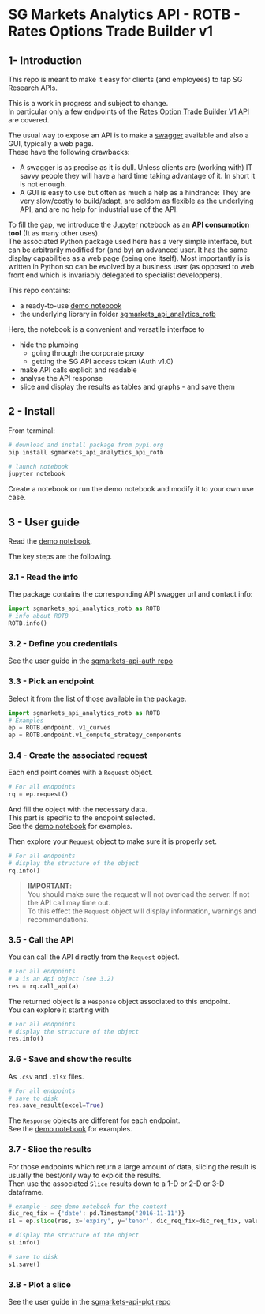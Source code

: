 # SG Markets Analytics API - ROTB - Rates Options Trade Builder v1


## 1- Introduction

This repo is meant to make it easy for clients (and employees) to tap SG Research APIs.  

This is a work in progress and subject to change.  
In particular only a few endpoints of the [Rates Option Trade Builder V1 API](https://analytics-api.sgmarkets.com/rotb/swagger/ui/index) are covered.  

The usual way to expose an API is to make a [swagger](https://swagger.io/) available and also a GUI, typically a web page.  
These have the following drawbacks:
+ A swagger is as precise as it is dull. Unless clients are (working with) IT savvy people they will have a hard time taking advantage of it. In short it is not enough. 
+ A GUI is easy to use but often as much a help as a hindrance: They are very slow/costly to build/adapt, are seldom as flexible as the underlying API, and are no help for industrial use of the API.  

To fill the gap, we introduce the [Jupyter](http://jupyter.org/) notebook as an **API consumption tool** (It as many other uses).  
The associated Python package used here has a very simple interface, but can be arbitrarily modified for (and by) an advanced user. It has the same display capabilities as a web page (being one itself). Most importantly is is written in Python so can be evolved by a business user (as opposed to web front end which is invariably delegated to specialist developpers).


This repo contains:
+ a ready-to-use [demo notebook](http://nbviewer.jupyter.org/urls/gitlab.com/sgmarkets/sgmarkets-api-analytics-rotb/raw/master/demo_sgmarkets_api_analytics_rotb.ipynb)
+ the underlying library in folder [sgmarkets_api_analytics_rotb](https://gitlab.com/sgmarkets/sgmarkets-api-analytics-rotb/tree/master/sgmarkets_api_analytics_rotb)

Here, the notebook is a convenient and versatile interface to
+ hide the plumbing
    + going through the corporate proxy
    + getting the SG API access token (Auth v1.0)
+ make API calls explicit and readable
+ analyse the API response
+ slice and display the results as tables and graphs - and save them


## 2 - Install

From terminal:
```bash
# download and install package from pypi.org
pip install sgmarkets_api_analytics_api_rotb

# launch notebook
jupyter notebook
```
Create a notebook or run the demo notebook and modify it to your own use case.


## 3 - User guide

Read the [demo notebook](http://nbviewer.jupyter.org/urls/gitlab.com/sgmarkets/sgmarkets-api-analytics-rotb/raw/master/demo_sgmarkets_api_analytics_rotb.ipynb).

The key steps are the following.

### 3.1 - Read the info

The package contains the corresponding API swagger url and contact info:

```python
import sgmarkets_api_analytics_rotb as ROTB
# info about ROTB
ROTB.info()
```

### 3.2 - Define you credentials

See the user guide in the [sgmarkets-api-auth repo](https://gitlab.com/sgmarkets/sgmarkets-api-analytics-rotb#3-user-guide)


### 3.3 - Pick an endpoint

Select it from the list of those available in the package.  

```python
import sgmarkets_api_analytics_rotb as ROTB
# Examples
ep = ROTB.endpoint..v1_curves
ep = ROTB.endpoint.v1_compute_strategy_components
```

### 3.4 - Create the associated request

Each end point comes with a `Request` object.  

```python
# For all endpoints
rq = ep.request()
```

And fill the object with the necessary data.  
This part is specific to the endpoint selected.  
See the [demo notebook](http://nbviewer.jupyter.org/urls/gitlab.com/sgmarkets/sgmarkets-api-analytics-rotb/raw/master/demo_sgmarkets_api_analytics_rotb.ipynb) for examples.  

Then explore your `Request` object to make sure it is properly set.
```python
# For all endpoints
# display the structure of the object
rq.info()
```

> **IMPORTANT**:  
> You should make sure the request will not overload the server. If not the API call may time out.  
> To this effect the `Request` object will display information, warnings and recommendations.  


### 3.5 - Call the API

You can call the API directly from the `Request` object.  

```python
# For all endpoints
# a is an Api object (see 3.2)
res = rq.call_api(a)
```

The returned object is a `Response` object associated to this endpoint.  
You can explore it starting with

```python
# For all endpoints
# display the structure of the object
res.info()
```

### 3.6 - Save and show the results

As `.csv` and `.xlsx` files.

```python
# For all endpoints
# save to disk
res.save_result(excel=True)
```

The `Response` objects are different for each endpoint.  
See the [demo notebook](http://nbviewer.jupyter.org/urls/gitlab.com/sgmarkets/sgmarkets-api-analytics-rotb/raw/master/demo_sgmarkets_api_analytics_rotb.ipynb) for examples.  


### 3.7 - Slice the results

For those endpoints which return a large amount of data, slicing the result is usually the best/only way to exploit the results.  
Then use the associated `Slice` results down to a 1-D or 2-D or 3-D dataframe.  

```python
# example - see demo notebook for the context
dic_req_fix = {'date': pd.Timestamp('2016-11-11')}
s1 = ep.slice(res, x='expiry', y='tenor', dic_req_fix=dic_req_fix, value='volNormal')

# display the structure of the object
s1.info()

# save to disk
s1.save()
```

### 3.8 - Plot a slice

See the user guide in the [sgmarkets-api-plot repo](https://gitlab.com/sgmarkets/sgmarkets-plot#3-user-guide)
